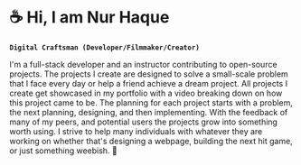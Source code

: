 # :coffee: Hi, I am Nur Haque

**`Digital Craftsman (Developer/Filmmaker/Creator)`**

I'm a full-stack developer and an instructor contributing to open-source projects. The projects I create are designed to solve a small-scale problem that I face every day or help a friend achieve a dream project. All projects I create get showcased in my portfolio with a video breaking down on how this project came to be. The planning for each project starts with a problem, the next planning, designing, and then implementing. With the feedback of many of my peers, and potential users the projects grow into something worth using. I strive to help many individuals with whatever they are working on whether that's designing a webpage, building the next hit game, or just something weebish. :fish_cake: 
<!--
**nh124/nh124** is a ✨ _special_ ✨ repository because its `README.md` (this file) appears on your GitHub profile.

Here are some ideas to get you started:

- 🔭 I’m currently working on ...
- 🌱 I’m currently learning ...
- 👯 I’m looking to collaborate on ...
- 🤔 I’m looking for help with ...
- 💬 Ask me about ...
- 📫 How to reach me: ...
- 😄 Pronouns: ...
- ⚡ Fun fact: ...
-->

